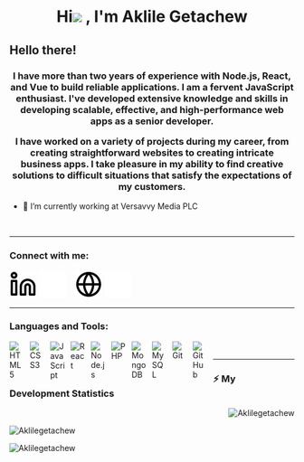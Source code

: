 <h1 align="center">Hi<img src="https://media.giphy.com/media/hvRJCLFzcasrR4ia7z/giphy.gif" width = "25px"> , I'm Aklile Getachew</h1>

<h2>Hello there!</h2>

<h3 align="center"> I have more than two years of experience with Node.js, React, and Vue to build reliable applications. I am a fervent JavaScript enthusiast. I've developed extensive knowledge and skills in developing scalable, effective, and high-performance web apps as a senior developer.

I have worked on a variety of projects during my career, from creating straightforward websites to creating intricate business apps. I take pleasure in my ability to find creative solutions to difficult situations that satisfy the expectations of my customers.</h3>

- 🌱 I’m currently working at Versavvy Media PLC

<!--
[![YouTube Channel Subscribers](https://img.shields.io/youtube/channel/subscribers/UCDCHcqyeQgJ-jVSd6VJkbCw?logo=youtube&logoColor=red&style=for-the-badge)][youtube]
[![Website](https://img.shields.io/website?label=codeSTACKr.com&style=for-the-badge&url=https%3A%2F%2Fcodestackr.com)](https://codestackr.com)
[![Twitter Follow](https://img.shields.io/twitter/follow/codeSTACKr?color=1DA1F2&logo=twitter&style=for-the-badge)](https://twitter.com/intent/follow?original_referer=https%3A%2F%2Fgithub.com%2FcodeSTACKr&screen_name=codeSTACKr)

[![Visual Studio Marketplace Rating (Stars)](https://img.shields.io/visual-studio-marketplace/stars/codestackr.codestackr-theme?label=codeSTACKr%20VS%20Code%20Theme&logo=visualstudiocode&logoColor=ff652f&style=for-the-badge)](https://marketplace.visualstudio.com/items?itemName=codestackr.codestackr-theme)
[![Become A VS Code SuperHero](https://img.shields.io/badge/-Become%20A%20VS%20Code%20SuperHero%20%E2%86%92-gray.svg?colorB=ff652f&style=for-the-badge)](https://vsCodeHero.com)
 -->
<!--
## I'm a Developer!!

- 🌱 I’m currently working at Versavvy Media PLC
- 👯 I’m looking to collaborate with other content creators
- 🥅 2022 Goals: To contribute more to open source projects
- 🔭 Check out my portfolio: [course]! -->
<!-- - ⚡ Fun fact: I love to draw and play guitar / drums -->
<!-- - 😻 Check out the NFT collection I created: [CodeCats](https://opensea.io/collection/codecats?search[sortAscending]=true&search[sortBy]=PRICE&search[toggles][0]=BUY_NOW) -->
<br />

---

### Connect with me:

[![website](./img/linkedin-light.svg)](https://www.linkedin.com/in/aklilegetachew/#gh-light-mode-only)
[![website](./img/linkedin-dark.svg)](https://www.linkedin.com/in/aklilegetachew/#gh-dark-mode-only)
&nbsp;&nbsp;
[![website](./img/globe-light.svg)](https://aklilegetachew.github.io/my-Portfolio/#gh-light-mode-only)
[![website](./img/globe-dark.svg)](https://aklilegetachew.github.io/my-Portfolio/#gh-dark-mode-only)

---

### Languages and Tools:

<img align="left" alt="HTML5" width="26px" src="https://cdn.jsdelivr.net/gh/devicons/devicon/icons/html5/html5-original.svg" style="padding-right:10px;" />
<img align="left" alt="CSS3" width="26px" src="https://cdn.jsdelivr.net/gh/devicons/devicon/icons/css3/css3-original.svg" style="padding-right:10px;" />
<img align="left" alt="JavaScript" width="26px" src="https://cdn.jsdelivr.net/gh/devicons/devicon/icons/javascript/javascript-original.svg" style="padding-right:10px;" />
<img align="left" alt="React" width="26px" src="https://cdn.jsdelivr.net/gh/devicons/devicon/icons/react/react-original.svg" style="padding-right:10px;" />
<img align="left" alt="Node.js" width="26px" src="https://cdn.jsdelivr.net/gh/devicons/devicon/icons/nodejs/nodejs-original.svg" style="padding-right:10px;" />
<img align="left" alt="PHP" width="26px" src="https://cdn.jsdelivr.net/gh/devicons/devicon/icons/php/php-original.svg" style="padding-right:10px;" />
<img align="left" alt="MongoDB" width="26px" src="https://cdn.jsdelivr.net/gh/devicons/devicon/icons/mongodb/mongodb-original.svg" style="padding-right:10px;" />
<img align="left" alt="MySQL" width="26px" src="https://cdn.jsdelivr.net/gh/devicons/devicon/icons/mysql/mysql-original.svg" style="padding-right:10px;" />
<img align="left" alt="Git" width="26px" src="https://cdn.jsdelivr.net/gh/devicons/devicon/icons/git/git-original.svg" style="padding-right:10px;" />
<img align="left" alt="GitHub" width="26px" src="https://user-images.githubusercontent.com/3369400/139447912-e0f43f33-6d9f-45f8-be46-2df5bbc91289.png" style="padding-right:10px;" />

<br />

---

<h3 align="left"><b>⚡ My Development Statistics</b></h3>

<p><img align="right" src="https://github-readme-stats.vercel.app/api/top-langs?username=Aklilegetachew&show_icons=true&locale=en&layout=compact" alt="Aklilegetachew" /></p>
<br/>
<p>&nbsp;<img align="left" src="https://github-readme-stats.vercel.app/api?username=Aklilegetachew&show_icons=true&locale=en" alt="Aklilegetachew" /></p>

<p><img align="left" src="https://github-readme-streak-stats.herokuapp.com/?user=Aklilegetachew&" alt="Aklilegetachew" /></p>

<br />

<!-- ---
<p>Zxc zxc zxc zxc </p>

<p><img align="left" src="https://github-profile-trophy.vercel.app/?username=Aklilegetachew&theme=radical&no-frame=false&no-bg=true&margin-w=4" alt="Aklilegetachew"/></p>
 -->
